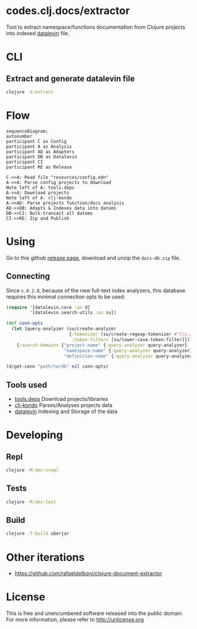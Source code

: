 # codes.clj.docs/extractor

Tool to extract namespace/functions documentation from Clojure projects into indexed [datalevin](https://github.com/juji-io/datalevin) file.

# CLI

## Extract and generate datalevin file
```bash
clojure -X:extract
```

# Flow

```mermaid
sequenceDiagram;
autonumber
participant C as Config
participant A as Analysis
participant AD as Adapters
participant DB as Datalevin
participant CI
participant RE as Release 

C->>A: Read file "resources/config.edn"
A->>A: Parse config projects to download
Note left of A: tools.deps
A->>A: Download projects
Note left of A: clj-kondo
A->>AD: Parse projects function/docs analysis
AD->>DB: Adapts & Indexes data into datoms
DB->>CI: Bulk-transact all datoms
CI->>RE: Zip and Publish
```

# Using
Go to this github [release page](https://github.com/clj-codes/docs.extractor/releases), download and unzip the `docs-db.zip` file.

## Connecting
Since `v.0.2.0`, because of the new full-text index analyzers, this database requires this minimal connection opts to be used:
```clojure
(require '[datalevin.core :as d]
         '[datalevin.search-utils :as su])

(def conn-opts
  (let [query-analyzer (su/create-analyzer
                        {:tokenizer (su/create-regexp-tokenizer #"[\s:/\.;,!=?\"'()\[\]{}|<>&@#^*\\~`\-]+")
                         :token-filters [su/lower-case-token-filter]})]
    {:search-domains {"project-name" {:query-analyzer query-analyzer}
                      "namespace-name" {:query-analyzer query-analyzer}
                      "definition-name" {:query-analyzer query-analyzer}}}))

(d/get-conn "path/to/db" nil conn-opts)
```

## Tools used
- [tools.deps](https://github.com/clojure/tools.deps) Download projects/libraries
- [clj-kondo](https://github.com/clj-kondo/clj-kondo) Parses/Analyses projects data
- [datalevin](https://github.com/juji-io/datalevin) Indexing and Storage of the data

# Developing

## Repl
```bash
clojure -M:dev:nrepl
```

## Tests
```bash
clojure -M:dev:test
```

## Build
```bash
clojure -T:build uberjar
```

# Other iterations
- https://github.com/rafaeldelboni/clojure-document-extractor

# License
This is free and unencumbered software released into the public domain.  
For more information, please refer to <http://unlicense.org>
